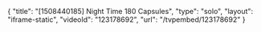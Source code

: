 {
    "title": "[1508440185] Night Time  180 Capsules",
    "type": "solo",
    "layout": "iframe-static",
    "videoId": "123178692",
    "url": "\/tvpembed\/123178692"
}